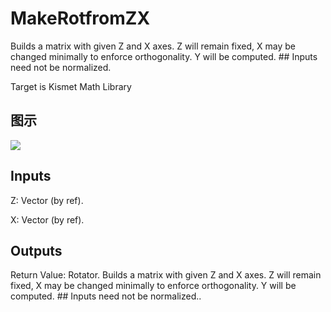 # MakeRotfromZX

Builds a matrix with given Z and X axes. Z will remain fixed, X may be changed minimally to enforce orthogonality. Y will be computed. ## Inputs need not be normalized.

Target is Kismet Math Library

## 图示

![]($-20221218-19544387.png)

## Inputs

Z: Vector (by ref).

X: Vector (by ref).  

## Outputs

Return Value: Rotator. Builds a matrix with given Z and X axes. Z will remain fixed, X may be changed minimally to enforce orthogonality. Y will be computed. ## Inputs need not be normalized..


